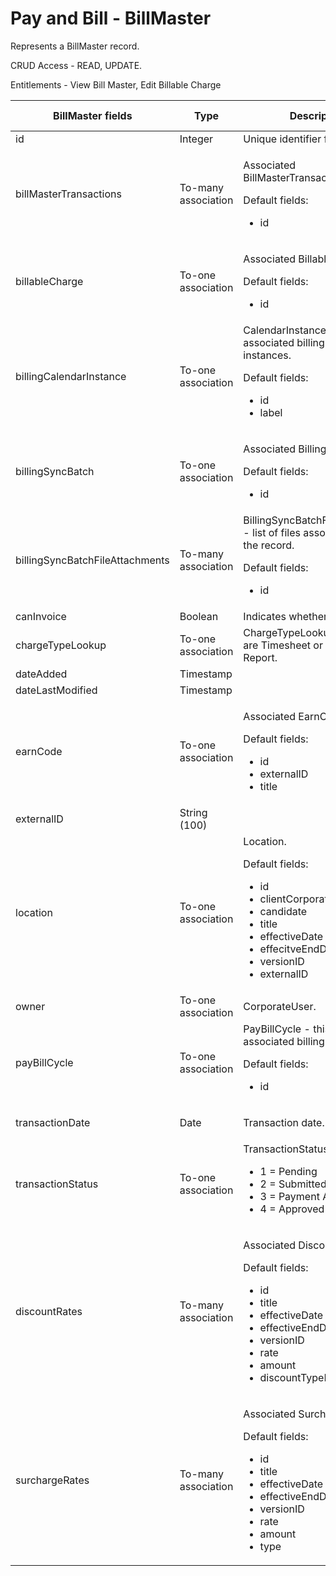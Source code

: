 # Pay and Bill - BillMaster

Represents a BillMaster record.

CRUD Access - READ, UPDATE.

Entitlements - View Bill Master, Edit Billable Charge

<table>
    <colgroup>
        <col width="20%" />
        <col width="20%" />
        <col width="20%" />
        <col width="20%" />
        <col width="20%" />
    </colgroup>
    <thead>
        <tr class="header">
            <th>BillMaster fields</th>
            <th>Type</th>
            <th>Description</th>
            <th>Not null</th>
            <th>Read-only</th>
        </tr>
    </thead>
    <tbody>
        <tr class="even">
            <td>id</td>
            <td>Integer</td>
            <td>Unique identifier for this entity.</td>
            <td>X</td>
            <td>X</td>
        </tr>
        <tr class="odd">
            <td>billMasterTransactions</td>
            <td>To-many association</td>
            <td><p>Associated BillMasterTransactions.</p>
<p>Default fields:</p>
<ul>
<li>id</li>
</ul></td>
            <td></td>
            <td>X</td>
        </tr>
        <tr class="even">
            <td>billableCharge</td>
            <td>To-one association</td>
            <td><p>Associated BillableCharge.</p>
                <p>Default fields:</p>
                    <ul>
                        <li>id</li>
                    </ul>
            </td>
            <td></td>
            <td>X</td>
        </tr>
        <tr class="odd">
            <td>billingCalendarInstance</td>
            <td>To-one association</td>
            <td>CalendarInstance - list of associated billing calendar instances.
            <p>Default fields:</p>
                <ul>
                    <li>id</li>
                    <li>label</li>
                </ul>
            </td>
            <td></td>
            <td>X</td>
        </tr>
        <tr class="even">
            <td>billingSyncBatch</td>
            <td>To-one association</td>
            <td><p>Associated BillingSyncBatch.</p>
                <p>Default fields:</p>
                <ul>
                <li>id</li>
                </ul>
            </td>
            <td></td>
            <td>X</td>
        </tr>
        <tr class="odd">
            <td>billingSyncBatchFileAttachments</td>
            <td>To-many association</td>
            <td>BillingSyncBatchFileAttachment - list of files associated with the record.
                <p>Default fields:</p>
                <ul>
                    <li>id</li>
                </ul>
            </td>
            <td></td>
            <td>X</td>
        </tr>
        <tr class="even">
            <td>canInvoice</td>
            <td>Boolean</td>
            <td>Indicates whether can invoice.</td>
            <td></td>
            <td></td>
        </tr>
        <tr class="odd">
            <td>chargeTypeLookup</td>
            <td>To-one association</td>
            <td>ChargeTypeLookup - options are Timesheet or Expense Report.</td>
            <td>X</td>
            <td>X</td>
        </tr>
        <tr class="even">
            <td>dateAdded</td>
            <td>Timestamp</td>
            <td></td>
            <td>X</td>
            <td>X</td>
        </tr>
        <tr class="odd">
            <td>dateLastModified</td>
            <td>Timestamp</td>
            <td></td>
            <td>X</td>
            <td>X</td>
        </tr>
        <tr class="even">
            <td>earnCode</td>
            <td>To-one association</td>
            <td><p>Associated EarnCode.</p>
                <p>Default fields:</p>
                    <ul>
                    <li>id</li>
                    <li>externalID</li>
                    <li>title</li>
                    </ul>
            </td>
            <td></td>
            <td>X</td>
        </tr>
        <tr class="odd">
            <td>externalID</td>
            <td>String (100)</td>
            <td></td>
            <td></td>
            <td>X</td>
        </tr>
        <tr class="even">
            <td>location</td>
            <td>To-one association</td>
            <td>Location.
                <p>Default fields:</p>
                <ul>
                        <li>id</li>
                        <li>clientCorporation</li>
                        <li>candidate</li>
                        <li>title</li>
                        <li>effectiveDate</li>
                        <li>effecitveEndDate</li>
                        <li>versionID</li>
                        <li>externalID</li>
                </ul>
            </td>
            <td></td>
            <td></td>
        </tr>
        <tr class="odd">
            <td>owner</td>
            <td>To-one association</td>
            <td>CorporateUser.</td>
            <td></td>
            <td>X</td>
        </tr>
        <tr class="even">
            <td>payBillCycle</td>
            <td>To-one association</td>
            <td>PayBillCycle - this is the associated billing cycle. 
                <p>Default fields:</p>
                <ul>
                    <li>id</li>
                </ul>
            </td>
            <td></td>
            <td>X</td>
        </tr>
        <tr class="odd">
            <td>transactionDate</td>
            <td>Date</td>
            <td><p>Transaction date.</p></td>
            <td></td>
            <td>X</td>
        </tr>
        <tr class="even">
            <td>transactionStatus</td>
            <td>To-one association</td>
            <td>TransactionStatus. Options are:
                <ul>
                    <li>1 = Pending</li>
                    <li>2 = Submitted</li>
                    <li>3 = Payment Approved</li>
                    <li>4 = Approved</li>
                </ul>
            </td>
            <td></td>
            <td></td>
        </tr>
        <tr class="odd">
            <td>discountRates</td>
            <td>To-many association</td>
            <td>
                <p>Associated Discount Rate(s).</p>
                <p>Default fields:</p>
                <ul>
                    <li>id</li>
                    <li>title</li>
                    <li>effectiveDate</li>
                    <li>effectiveEndDate</li>
                    <li>versionID</li>
                    <li>rate</li>
                    <li>amount</li>
                    <li>discountTypeLookup</li>
                </ul>
            </td>
            <td></td>
            <td></td>
        </tr>
        <tr class="even">
            <td>surchargeRates</td>
            <td>To-many association</td>
            <td>
                <p>Associated Surcharge Rate(s).</p>
                <p>Default fields:</p>
                <ul>
                    <li>id</li>
                    <li>title</li>
                    <li>effectiveDate</li>
                    <li>effectiveEndDate</li>
                    <li>versionID</li>
                    <li>rate</li>
                    <li>amount</li>
                    <li>type</li>
                </ul>
            </td>
            <td></td>
            <td></td>
        </tr>
    </tbody>
</table>


     
        
